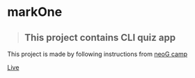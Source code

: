 # markOne

> ## This project contains CLI quiz app
<p>
  This project is made by following instructions from <a href="https://neog.camp/">neoG camp</a>
</p>

<a href="https://replit.com/@xAdvitya/MarkOne#index.js?embed=1&output=1">Live</a>
